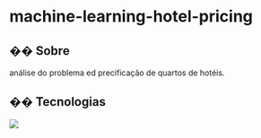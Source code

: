 <h1>machine-learning-hotel-pricing
</h1>

<h2>�� Sobre</h2>
<p>análise do problema ed precificação de quartos de hotéis.</p>

## �� Tecnologias
  <img src="https://cdn.jsdelivr.net/gh/devicons/devicon@latest/icons/python/python-original.svg" />

          

